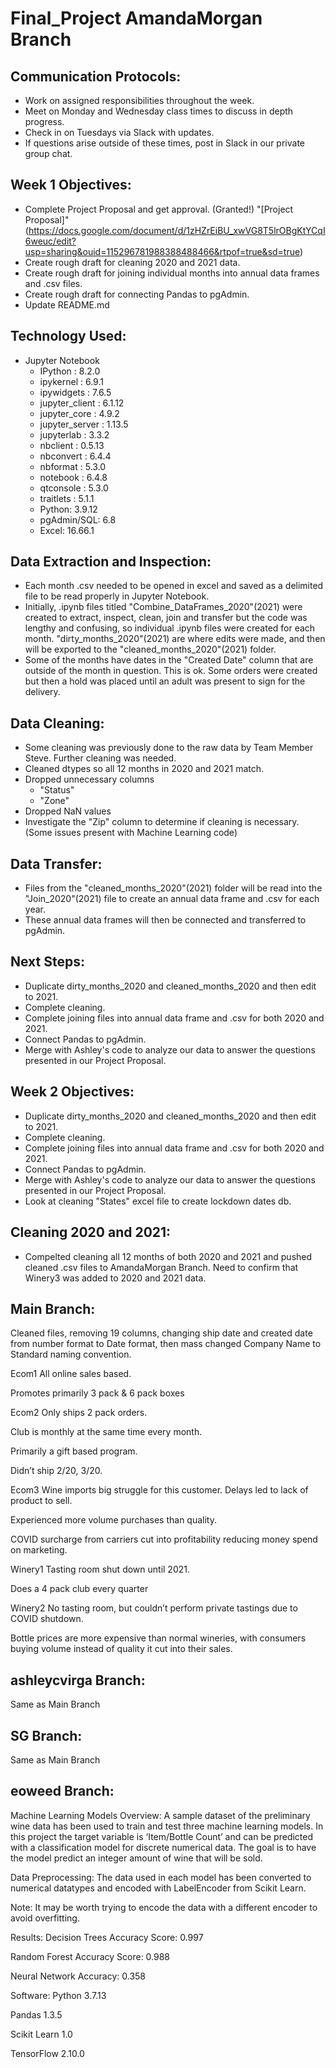 # Final_Project AmandaMorgan Branch

## Communication Protocols:
- Work on assigned responsibilities throughout the week.
- Meet on Monday and Wednesday class times to discuss in depth progress.
- Check in on Tuesdays via Slack with updates.
- If questions arise outside of these times, post in Slack in our private group chat.

## Week 1 Objectives:
- Complete Project Proposal and get approval. (Granted!) "[Project Proposal]"(https://docs.google.com/document/d/1zHZrEiBU_xwVG8T5lrOBgKtYCqI6weuc/edit?usp=sharing&ouid=115296781988388488466&rtpof=true&sd=true)
- Create rough draft for cleaning 2020 and 2021 data.
- Create rough draft for joining individual months into annual data frames and .csv files.
- Create rough draft for connecting Pandas to pgAdmin.
- Update README.md

## Technology Used:
- Jupyter Notebook
  - IPython : 8.2.0
  - ipykernel : 6.9.1
  - ipywidgets : 7.6.5
  - jupyter_client : 6.1.12
  - jupyter_core : 4.9.2
  - jupyter_server : 1.13.5
  - jupyterlab : 3.3.2
  - nbclient : 0.5.13
  - nbconvert : 6.4.4
  - nbformat : 5.3.0
  - notebook : 6.4.8
  - qtconsole : 5.3.0
  - traitlets : 5.1.1
  - Python: 3.9.12
  - pgAdmin/SQL: 6.8
  - Excel: 16.66.1

## Data Extraction and Inspection:
- Each month .csv needed to be opened in excel and saved as a delimited file to be read properly in Jupyter Notebook.
- Initially, .ipynb files titled "Combine_DataFrames_2020"(2021) were created to extract, inspect, clean, join and transfer but the code was lengthy and confusing, so individual .ipynb files were created for each month.
"dirty_months_2020"(2021) are where edits were made, and then will be exported to the "cleaned_months_2020"(2021) folder.
- Some of the months have dates in the "Created Date" column that are outside of the month in question. This is ok. Some orders were created but then a hold was placed until an adult was present to sign for the delivery.

## Data Cleaning:
- Some cleaning was previously done to the raw data by Team Member Steve. Further cleaning was needed.
- Cleaned dtypes so all 12 months in 2020 and 2021 match.
- Dropped unnecessary columns
  - "Status"
  - "Zone"
- Dropped NaN values
- Investigate the "Zip" column to determine if cleaning is necessary. (Some issues present with Machine Learning code)

## Data Transfer:
- Files from the "cleaned_months_2020"(2021) folder will be read into the "Join_2020"(2021) file to create an annual data frame and .csv for each year.
- These annual data frames will then be connected and transferred to pgAdmin.

## Next Steps:
- Duplicate dirty_months_2020 and cleaned_months_2020 and then edit to 2021.
- Complete cleaning.
- Complete joining files into annual data frame and .csv for both 2020 and 2021.
- Connect Pandas to pgAdmin.
- Merge with Ashley's code to analyze our data to answer the questions presented in our Project Proposal.

## Week 2 Objectives:
- Duplicate dirty_months_2020 and cleaned_months_2020 and then edit to 2021.
- Complete cleaning.
- Complete joining files into annual data frame and .csv for both 2020 and 2021.
- Connect Pandas to pgAdmin.
- Merge with Ashley's code to analyze our data to answer the questions presented in our Project Proposal.
- Look at cleaning "States" excel file to create lockdown dates db.

## Cleaning 2020 and 2021:
- Compelted cleaning all 12 months of both 2020 and 2021 and pushed cleaned .csv files to AmandaMorgan Branch. Need to confirm that Winery3 was added to 2020 and 2021 data.

## Main Branch:
Cleaned files, removing 19 columns, changing ship date and created date from number format to Date format, then mass changed Company Name to Standard naming convention.

Ecom1 All online sales based.

Promotes primarily 3 pack & 6 pack boxes

Ecom2 Only ships 2 pack orders.

Club is monthly at the same time every month.

Primarily a gift based program.

Didn’t ship 2/20, 3/20.

Ecom3 Wine imports big struggle for this customer. Delays led to lack of product to sell.

Experienced more volume purchases than quality.

COVID surcharge from carriers cut into profitability reducing money spend on marketing.

Winery1 Tasting room shut down until 2021.

Does a 4 pack club every quarter

Winery2 No tasting room, but couldn’t perform private tastings due to COVID shutdown.

Bottle prices are more expensive than normal wineries, with consumers buying volume instead of quality it cut into their sales.

## ashleycvirga Branch:
Same as Main Branch

## SG Branch:
Same as Main Branch

## eoweed Branch:
Machine Learning Models Overview: A sample dataset of the preliminary wine data has been used to train and test three machine learning models. In this project the target variable is ‘Item/Bottle Count’ and can be predicted with a classification model for discrete numerical data. The goal is to have the model predict an integer amount of wine that will be sold.

Data Preprocessing: The data used in each model has been converted to numerical datatypes and encoded with LabelEncoder from Scikit Learn.

Note: It may be worth trying to encode the data with a different encoder to avoid overfitting.

Results: Decision Trees Accuracy Score: 0.997

Random Forest Accuracy Score: 0.988

Neural Network Accuracy: 0.358

Software: Python 3.7.13

Pandas 1.3.5

Scikit Learn 1.0

TensorFlow 2.10.0
